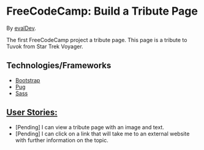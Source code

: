 # FreeCodeCamp: Build a Tribute Page 

By [evalDev](https://github.com/evalDev/FCC-FED-Tribute).

The first FreeCodeCamp project a tribute page. This page is a tribute to Tuvok from Star Trek Voyager.

## Technologies/Frameworks
* [Bootstrap](http://getbootstrap.com/)
* [Pug](https://pugjs.org/api/getting-started.html)
* [Sass](http://sass-lang.com/)

## [User Stories: ](https://www.freecodecamp.com/challenges/build-a-tribute-page)
* [Pending] I can view a tribute page with an image and text.
* [Pending] I can click on a link that will take me to an external website with further information on the topic.
